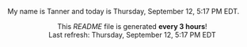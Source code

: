 My name is Tanner and today is Thursday, September 12, 5:17 PM EDT.

<p align="center">This <i>README</i> file is generated <b>every 3 hours</b>!</br>Last refresh: Thursday, September 12, 5:17 PM EDT<br /></p>
